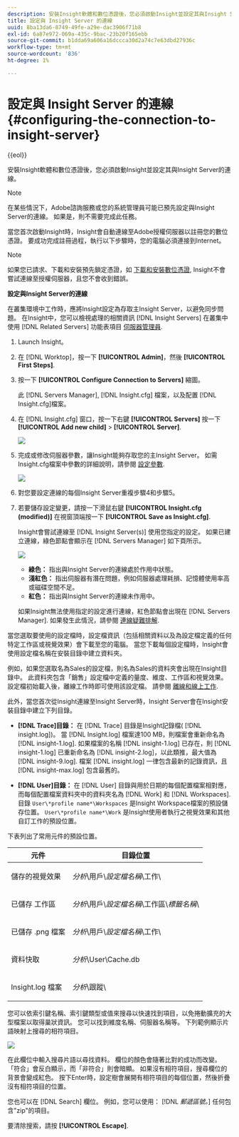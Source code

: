 ```yaml
---
description: 安裝Insight軟體和數位憑證後，您必須啟動Insight並設定其與Insight Server的連線。
title: 設定與 Insight Server 的連線
uuid: 8ba13da6-8749-49fe-a29e-dac3906f71b8
exl-id: 6a87e972-069a-435c-9bac-23b20f165ebb
source-git-commit: b1dda69a606a16dccca30d2a74c7e63dbd27936c
workflow-type: tm+mt
source-wordcount: '836'
ht-degree: 1%

---
```


# 設定與 Insight Server 的連線{#configuring-the-connection-to-insight-server}

{{eol}}

安裝Insight軟體和數位憑證後，您必須啟動Insight並設定其與Insight Server的連線。

>[!NOTE]
>
>在某些情況下，Adobe諮詢服務或您的系統管理員可能已預先設定與Insight Server的連線。 如果是，則不需要完成此任務。

當您首次啟動Insight時，Insight會自動連線至Adobe授權伺服器以註冊您的數位憑證。 要成功完成註冊過程，執行以下步驟時，您的電腦必須連接到Internet。

>[!NOTE]
>
>如果您已請求、下載和安裝預先鎖定憑證，如 [下載和安裝數位憑證](../../../home/c-install-insight/install-setup/c-dgtl-crtf.md#topic-fed3b44e472c4e4ca6dd5852af14cdb9), Insight不會嘗試連線至授權伺服器，且您不會收到錯誤。

**設定與Insight Server的連線**

在叢集環境中工作時，應將Insight設定為存取主Insight Server，以避免同步問題。 在Insight中，您可以檢視處理的相關資訊 [!DNL Insight Servers] 在叢集中使用 [!DNL Related Servers] 功能表項目 [伺服器管理員](https://experienceleague.adobe.com/docs/data-workbench/using/client/admin-ui/c-svrs-mgr.html).

1. Launch Insight。
1. 在 [!DNL Worktop]，按一下 **[!UICONTROL Admin]**，然後 **[!UICONTROL First Steps]**.

1. 按一下 **[!UICONTROL Configure Connection to Servers]** 縮圖。

   此 [!DNL Servers Manager], [!DNL Insight.cfg] 檔案，以及配置 [!DNL Insight.cfg]檔案。

1. 在 [!DNL Insight.cfg] 窗口，按一下右鍵 **[!UICONTROL Servers]** 按一下 **[!UICONTROL Add new child]** > **[!UICONTROL Server]**.

   ![](assets/cfg_Workstation_AddChild.png)

1. 完成或修改伺服器參數，讓Insight能夠存取您的主Insight Server。 如需Insight.cfg檔案中參數的詳細說明，請參閱 [設定參數](https://experienceleague.adobe.com/docs/data-workbench/using/client/c-insght-config-param.html).

   ![](assets/cfg_Workstation_AddServer.png)

1. 對您要設定連線的每個Insight Server重複步驟4和步驟5。
1. 若要儲存設定變更，請按一下滑鼠右鍵 **[!UICONTROL Insight.cfg (modified)]** 在視窗頂端按一下 **[!UICONTROL Save as Insight.cfg]**.

   Insight會嘗試連線至 [!DNL Insight Server(s)] 使用您指定的設定。 如果已建立連線，綠色節點會顯示在 [!DNL Servers Manager] 如下頁所示。

   ![](assets/vis_SysStat_RedGreenDots.png)

   * **綠色：** 指出與Insight Server的連線處於作用中狀態。
   * **淺紅色：** 指出伺服器有潛在問題，例如伺服器處理耗損、記憶體使用率高或磁碟空間不足。
   * **紅色：** 指出與Insight Server的連線未作用中。

   如果Insight無法使用指定的設定進行連線，紅色節點會出現在 [!DNL Servers Manager]. 如果發生此情況，請參閱 [連線疑難排解](../../../home/c-install-insight/install-setup/t-conn-trbsh.md#task-034e588c5ce04c4a8f6d0097364d3b2b).

<!--
c_dir_crt_setup.xml
-->

當您選取要使用的設定檔時，設定檔資訊（包括相關資料以及為設定檔定義的任何特定工作區或視覺效果）會下載至您的電腦。 當您下載每個設定檔時，Insight會使用設定檔名稱在安裝目錄中建立資料夾。

例如，如果您選取名為Sales的設定檔，則名為Sales的資料夾會出現在Insight目錄中。 此資料夾包含「銷售」設定檔中定義的量度、維度、工作區和視覺效果。 設定檔初始載入後，離線工作時即可使用該設定檔。 請參閱 [離線和線上工作](https://experienceleague.adobe.com/docs/data-workbench/using/client/c-off-on.html).

此外，當您首次從Insight連線至Insight Server時，Insight Server會在Insight安裝目錄中建立下列目錄。

* **[!DNL Trace]目錄：** 在 [!DNL Trace] 目錄是Insight記錄檔( [!DNL insight.log])。 當 [!DNL Insight.log] 檔案達100 MB，則檔案會重新命名為 [!DNL insight-1.log]. 如果檔案的名稱 [!DNL insight-1.log] 已存在，則 [!DNL insight-1.log] 已重新命名為 [!DNL insight-2.log]，以此類推，最大值為 [!DNL insight-9.log]. 檔案 [!DNL insight.log] 一律包含最新的記錄資訊，且 [!DNL insight-max.log] 包含最舊的。

* **[!DNL User]目錄：** 在 [!DNL User] 目錄與用於日期的每個配置檔案相對應，而每個配置檔案資料夾中的資料夾名為 [!DNL Work] 和 [!DNL Workspaces]. 目錄 `User\*profile name*\Workspaces` 是Insight Workspace檔案的預設儲存位置。 `User\*profile name*\Work` 是Insight使用者執行之視覺效果和其他自訂工作的預設位置。

下表列出了常用元件的預設位置。

<table id="table_0254A8C25AF5400F89F87A242746D07E"> 
 <thead> 
  <tr> 
   <th colname="col1" class="entry"> 元件 </th> 
   <th colname="col2" class="entry"> 目錄位置 </th> 
  </tr>
 </thead>
 <tbody> 
  <tr> 
   <td colname="col1"> <p>儲存的視覺效果 </p> </td> 
   <td colname="col2"> <p><i>分析</i>\用戶\<i>設定檔名稱</i>\工作\ </p> </td> 
  </tr> 
  <tr> 
   <td colname="col1"> <p>已儲存 <span class="wintitle"> 工作區</span> </p> </td> 
   <td colname="col2"> <p><i>分析</i>\用戶\<i>設定檔名稱</i>\工作區\<i>標籤名稱</i>\ </p> </td> 
  </tr> 
  <tr> 
   <td colname="col1"> <p>已儲存<span class="filepath"> .png</span> 檔案 </p> </td> 
   <td colname="col2"> <p><i>分析</i>\用戶\<i>設定檔名稱</i>\工作\ </p> </td> 
  </tr> 
  <tr> 
   <td colname="col1"> <p>資料快取 </p> </td> 
   <td colname="col2"> <p><i>分析</i>\User\Cache.db </p> </td> 
  </tr> 
  <tr> 
   <td colname="col1"> <p><span class="filepath"> Insight.log</span> 檔案 </p> </td> 
   <td colname="col2"> <p><i>分析</i>\跟蹤\ </p> </td> 
  </tr> 
 </tbody> 
</table>

<!--
c_config_file_ent.xml
-->

您可以依索引鍵名稱、索引鍵類型或值來搜尋以快速找到項目，以免捲動擴充的大型檔案以取得巢狀資訊。 您可以找到維度名稱、伺服器名稱等。 下列範例顯示片語映射上搜尋的相符項目。

![](assets/cfg_search.PNG)

在此欄位中輸入搜尋片語以尋找資料。 欄位的顏色會隨著比對的成功而改變。 「符合」會反白顯示，而「非符合」則會暗顯。 如果沒有相符項目，搜尋欄位的背景會變成紅色。 按下Enter時，設定樹會展開有相符項目的每個位置，然後折疊沒有相符項目的位置。

您也可以在 [!DNL Search] 欄位。 例如，您可以使用： [!DNL *郵遞區號。*] 任何包含&quot;zip&quot;的項目。

要清除搜索，請按 **[!UICONTROL Escape]**.

